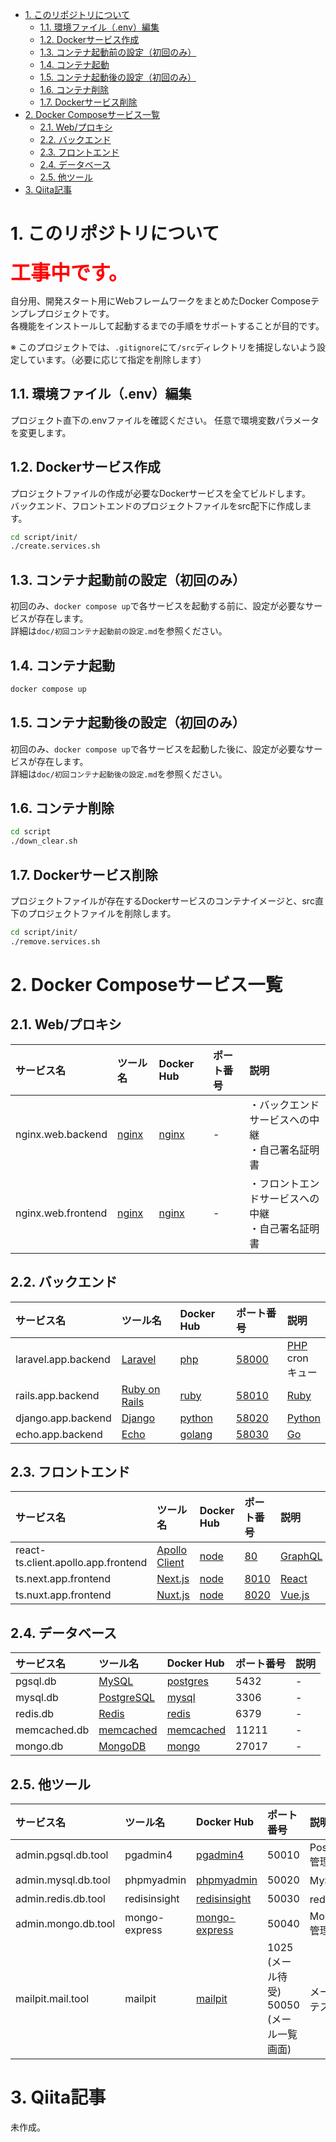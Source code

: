 - [1. このリポジトリについて](#1-このリポジトリについて)
  - [1.1. 環境ファイル（.env）編集](#11-環境ファイルenv編集)
  - [1.2. Dockerサービス作成](#12-dockerサービス作成)
  - [1.3. コンテナ起動前の設定（初回のみ）](#13-コンテナ起動前の設定初回のみ)
  - [1.4. コンテナ起動](#14-コンテナ起動)
  - [1.5. コンテナ起動後の設定（初回のみ）](#15-コンテナ起動後の設定初回のみ)
  - [1.6. コンテナ削除](#16-コンテナ削除)
  - [1.7. Dockerサービス削除](#17-dockerサービス削除)
- [2. Docker Composeサービス一覧](#2-docker-composeサービス一覧)
  - [2.1. Web/プロキシ](#21-webプロキシ)
  - [2.2. バックエンド](#22-バックエンド)
  - [2.3. フロントエンド](#23-フロントエンド)
  - [2.4. データベース](#24-データベース)
  - [2.5. 他ツール](#25-他ツール)
- [3. Qiita記事](#3-qiita記事)

# 1. このリポジトリについて

<font color="red" size="6"><b>工事中です。</b></font>

自分用、開発スタート用にWebフレームワークをまとめたDocker Composeテンプレプロジェクトです。  
各機能をインストールして起動するまでの手順をサポートすることが目的です。

※ このプロジェクトでは、`.gitignore`にて`/src`ディレクトリを捕捉しないよう設定しています。（必要に応じて指定を削除します）

## 1.1. 環境ファイル（.env）編集

プロジェクト直下の.envファイルを確認ください。
任意で環境変数パラメータを変更します。

## 1.2. Dockerサービス作成

プロジェクトファイルの作成が必要なDockerサービスを全てビルドします。  
バックエンド、フロントエンドのプロジェクトファイルをsrc配下に作成します。

```sh
cd script/init/
./create.services.sh
```

## 1.3. コンテナ起動前の設定（初回のみ）

初回のみ、`docker compose up`で各サービスを起動する前に、設定が必要なサービスが存在します。  
詳細は`doc/初回コンテナ起動前の設定.md`を参照ください。


## 1.4. コンテナ起動

```sh
docker compose up
```

## 1.5. コンテナ起動後の設定（初回のみ）

初回のみ、`docker compose up`で各サービスを起動した後に、設定が必要なサービスが存在します。  
詳細は`doc/初回コンテナ起動後の設定.md`を参照ください。

## 1.6. コンテナ削除

```sh
cd script
./down_clear.sh
```

## 1.7. Dockerサービス削除

プロジェクトファイルが存在するDockerサービスのコンテナイメージと、src直下のプロジェクトファイルを削除します。

```sh
cd script/init/
./remove.services.sh
```

# 2. Docker Composeサービス一覧

## 2.1. Web/プロキシ

| サービス名 | ツール名 | Docker Hub | ポート番号 | 説明  |
| :--- | :--- | :--- | :--- | :--- |
| nginx.web.backend | [nginx](https://nginx.org/en/) | [nginx](https://hub.docker.com/_/nginx) | - | ・バックエンドサービスへの中継<br>・自己署名証明書 |
| nginx.web.frontend | [nginx](https://nginx.org/en/) | [nginx](https://hub.docker.com/_/nginx) | - | ・フロントエンドサービスへの中継<br>・自己署名証明書 |

## 2.2. バックエンド

| サービス名 | ツール名 | Docker Hub | ポート番号 | 説明 |
| :--- | :--- | :--- | :--- | :--- |
| laravel.app.backend | [Laravel](https://readouble.com/laravel/10.x/ja/installation.html) | [php](https://hub.docker.com/_/php) | [58000](https://localhost:58000) | [PHP](https://www.php.net/)<br>cron<br>キュー |
| rails.app.backend | [Ruby on Rails](https://rubyonrails.org/) | [ruby](https://hub.docker.com/_/ruby) | [58010](https://localhost:58010) | [Ruby](https://www.ruby-lang.org/ja/) |
| django.app.backend | [Django](https://www.djangoproject.com/) | [python](https://hub.docker.com/_/python) | [58020](https://localhost:58020) | [Python](https://www.python.org/) |
| echo.app.backend | [Echo](https://echo.labstack.com/) | [golang](https://hub.docker.com/_/golang) | [58030](https://localhost:58030) | [Go](https://go.dev/) |

## 2.3. フロントエンド

| サービス名 | ツール名 | Docker Hub | ポート番号 | 説明  |
| :--- | :--- | :--- | :--- | :--- |
| react-ts.client.apollo.app.frontend | [Apollo Client](https://www.apollographql.com/docs/react/) | [node](https://hub.docker.com/_/node) | [80](https://localhost) | [GraphQL](https://graphql.org/) |
| ts.next.app.frontend | [Next.js](https://nextjs.org/) | [node](https://hub.docker.com/_/node) | [8010](https://localhost:8010) | [React](https://ja.react.dev/blog/2023/03/16/introducing-react-dev) |
| ts.nuxt.app.frontend | [Nuxt.js](https://nuxt.com/) | [node](https://hub.docker.com/_/node) | [8020](https://localhost:8020) | [Vue.js](https://ja.vuejs.org/) |

## 2.4. データベース

| サービス名 | ツール名 | Docker Hub | ポート番号 | 説明  |
| :--- | :--- | :--- | :--- | :--- |
| pgsql.db | [MySQL](https://www.mysql.com/jp/) | [postgres](https://hub.docker.com/_/postgres) | 5432 | - |
| mysql.db | [PostgreSQL](https://www.postgresql.jp/) | [mysql](https://hub.docker.com/_/mysql) | 3306 | - |
| redis.db | [Redis](https://redis.io/) | [redis](https://hub.docker.com/_/redis) | 6379 | - |
| memcached.db | [memcached](https://memcached.org/) | [memcached](https://hub.docker.com/_/memcached) | 11211 | - |
| mongo.db | [MongoDB](https://www.mongodb.com/ja-jp) | [mongo](https://hub.docker.com/_/mongo) | 27017 | - |

## 2.5. 他ツール

| サービス名 | ツール名 | Docker Hub | ポート番号 | 説明  |
| :--- | :--- | :--- | :--- | :--- |
| admin.pgsql.db.tool | pgadmin4 | [pgadmin4](https://hub.docker.com/r/dpage/pgadmin4) | 50010 | PostgreSQL管理 |
| admin.mysql.db.tool | phpmyadmin | [phpmyadmin](https://hub.docker.com/_/phpmyadmin) | 50020 | MySQL管理 |
| admin.redis.db.tool | redisinsight | [redisinsight](https://hub.docker.com/r/redislabs/redisinsight) | 50030 | redis管理 |
| admin.mongo.db.tool | mongo-express | [mongo-express](https://hub.docker.com/_/mongo-express) | 50040 | MongoDB管理 |
| mailpit.mail.tool | mailpit | [mailpit](https://hub.docker.com/r/axllent/mailpit) | 1025 (メール待受)<br>50050 (メール一覧画面) | メール送信テスト |

# 3. Qiita記事

未作成。
